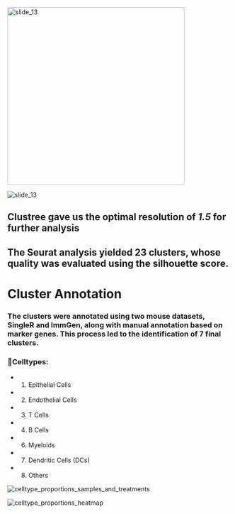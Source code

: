 <img src="https://github.com/user-attachments/assets/19ebab73-174e-469f-b5d2-0e110dbf6d6c" alt="slide_13" width="400">

![slide_13](https://github.com/user-attachments/assets/19ebab73-174e-469f-b5d2-0e110dbf6d6c)
##  Clustree gave us the optimal resolution of *1.5* for further analysis
## The Seurat analysis yielded 23 clusters, whose quality was evaluated using the silhouette score.










# Cluster Annotation
### The clusters were annotated using two mouse datasets, SingleR and ImmGen, along with manual annotation based on marker genes. This process led to the identification of 7 final clusters.
### 🌟Celltypes:



- 1. Epithelial Cells
- 2. Endothelial Cells
- 3. T Cells
- 4. B Cells
- 6. Myeloids
- 7. Dendritic Cells (DCs)
- 8. Others





![celltype_proportions_samples_and_treatments](https://github.com/user-attachments/assets/a3ceb6c1-4def-438e-9590-3cc7faafae68)




![celltype_proportions_heatmap](https://github.com/user-attachments/assets/7a8e7c40-893b-4ab2-839a-640bf2534ce6)
